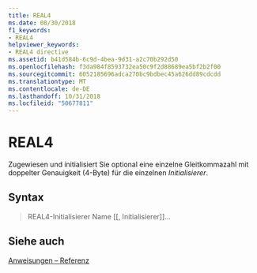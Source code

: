 ```yaml
---
title: REAL4
ms.date: 08/30/2018
f1_keywords:
- REAL4
helpviewer_keywords:
- REAL4 directive
ms.assetid: b41d584b-6c9d-4bea-9d31-a2c70b292d50
ms.openlocfilehash: f3da984f8593732ea50c9f2d88689ea5bf2b2f00
ms.sourcegitcommit: 6052185696adca270bc9bdbec45a626dd89cdcdd
ms.translationtype: MT
ms.contentlocale: de-DE
ms.lasthandoff: 10/31/2018
ms.locfileid: "50677811"
---
```

# <a name="real4"></a>REAL4

Zugewiesen und initialisiert Sie optional eine einzelne Gleitkommazahl mit doppelter Genauigkeit (4-Byte) für die einzelnen *Initialisierer*.

## <a name="syntax"></a>Syntax

> REAL4-Initialisierer Name [[, Initialisierer]]...

## <a name="see-also"></a>Siehe auch

[Anweisungen – Referenz](../../assembler/masm/directives-reference.md)<br/>